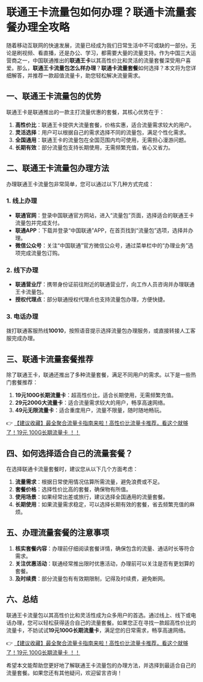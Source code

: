# 联通王卡流量包如何办理？联通卡流量套餐办理全攻略

随着移动互联网的快速发展，流量已经成为我们日常生活中不可或缺的一部分。无论是刷视频、看直播，还是办公、学习，都需要大量的流量支持。作为中国三大运营商之一，中国联通推出的**联通王卡**以其高性价比和灵活的流量套餐深受用户喜爱。那么，**联通王卡流量包怎么样办理**？**联通卡流量套餐**如何选择？本文将为您详细解答，并推荐一款超值流量卡，助您轻松解决流量需求。

## 一、联通王卡流量包的优势

联通王卡是联通推出的一款主打流量优惠的套餐，其核心优势在于：

1. **高性价比**：联通王卡提供大流量套餐，价格实惠，适合流量需求较大的用户。
2. **灵活选择**：用户可以根据自己的需求选择不同的流量包，满足个性化需求。
3. **全国通用**：联通王卡的流量包在全国范围内均可使用，无需担心漫游问题。
4. **长期有效**：部分流量包支持长期使用，无需频繁充值，省心又省力。

## 二、联通王卡流量包办理方法

办理联通王卡流量包非常简单，您可以通过以下几种方式完成：

### 1. 线上办理
- **联通官网**：登录中国联通官方网站，进入“流量包”页面，选择适合的联通王卡流量包并完成支付。
- **联通APP**：下载并登录“中国联通”APP，在首页找到“流量包”选项，选择并办理。
- **微信公众号**：关注“中国联通”官方微信公众号，通过菜单栏中的“办理业务”选项完成流量包订购。

### 2. 线下办理
- **联通营业厅**：携带身份证前往附近的联通营业厅，向工作人员咨询并办理联通王卡流量包。
- **授权代理点**：部分联通授权代理点也支持流量包办理，方便快捷。

### 3. 电话办理
拨打联通客服热线**10010**，按照语音提示选择流量包办理服务，或直接转接人工客服完成办理。

## 三、联通卡流量套餐推荐

除了联通王卡，联通还推出了多种流量套餐，满足不同用户的需求。以下是一些热门套餐推荐：

1. **19元100G长期流量卡**：超高性价比，适合长期使用，无需频繁充值。
2. **29元200G大流量卡**：适合流量需求较大的用户，畅享高速网络。
3. **49元无限流量卡**：适合重度用户，流量不限量，随时随地畅玩。

👉 [【建议收藏】最全聚合流量卡指南来啦！高性价比流量卡推荐，看这个就够了！19元 100G长期流量卡 ！！](https://bit.ly/Liuliangka)

## 四、如何选择适合自己的流量套餐？

在选择联通卡流量套餐时，建议您从以下几个方面考虑：

1. **流量需求**：根据日常使用情况估算所需流量，避免浪费或不足。
2. **套餐价格**：选择性价比高的套餐，确保物有所值。
3. **使用场景**：如果经常出差或旅行，建议选择全国通用的流量套餐。
4. **长期使用**：如果流量需求稳定，可以选择长期有效的套餐，省去频繁充值的麻烦。

## 五、办理流量套餐的注意事项

1. **核实套餐内容**：办理前仔细阅读套餐详情，确保包含的流量、通话时长等符合需求。
2. **关注优惠活动**：联通经常推出限时优惠活动，办理前可以关注是否有更划算的套餐。
3. **及时续费**：部分流量包有有效期限制，记得及时续费，避免断网。

## 六、总结

联通王卡流量包以其高性价比和灵活性成为众多用户的首选。通过线上、线下或电话办理，您可以轻松获得适合自己的流量套餐。如果您正在寻找一款超高性价比的流量卡，不妨试试**19元100G长期流量卡**，满足您的日常需求，畅享高速网络。

👉 [【建议收藏】最全聚合流量卡指南来啦！高性价比流量卡推荐，看这个就够了！19元 100G长期流量卡 ！！](https://bit.ly/Liuliangka)

希望本文能帮助您更好地了解联通王卡流量包的办理方法，并选择到最适合自己的流量套餐。如果您还有其他疑问，欢迎留言咨询！